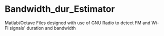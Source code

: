 # Bandwidth_dur_Estimator
Matlab/Octave Files designed with use of GNU Radio to detect FM and Wi-Fi signals' duration and bandwidth 
